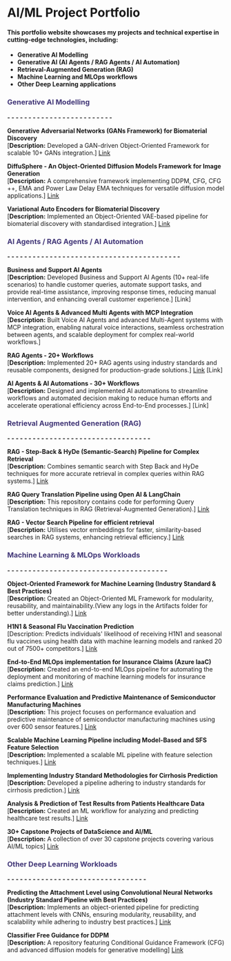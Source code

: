 # AI/ML Project Portfolio

#### This portfolio website showcases my projects and technical expertise in cutting-edge technologies, including:
- **Generative AI Modelling**
- **Generative AI (AI Agents / RAG Agents / AI Automation)**
- **Retrieval-Augmented Generation (RAG)**
- **Machine Learning and MLOps workflows**
- **Other Deep Learning applications**

###  <span style="color:#433878">Generative AI Modelling </span>
**- - - - - - - - - - - - - - - - - - - - - - - - -**

**Generative Adversarial Networks (GANs Framework) for Biomaterial Discovery**
<br>
[**Description:** Developed a GAN-driven Object-Oriented Framework for scalable 10+ GANs integration.]
[Link](https://github.com/Karthi-DStech/Generative-Adversarial-Networks-Framework)

**DiffuSphere - An Object-Oriented Diffusion Models Framework for Image Generation**
<br>
[**Description:** A comprehensive framework implementing DDPM, CFG, CFG ++, EMA and Power Law Delay EMA techniques for versatile diffusion model applications.]
[Link](https://github.com/Karthi-DStech/DiffuSphere-Object-Oriented-Framework-)

**Variational Auto Encoders for Biomaterial Discovery**
<br>
[**Description:** Implemented an Object-Oriented VAE-based pipeline for biomaterial discovery with standardised integration.]
[Link](https://github.com/Karthi-DStech/Variational-AutoEncoders-for-Biomaterial-Discovery)





###  <span style="color:#433878"> AI Agents / RAG Agents / AI Automation </span>
**- - - - - - - - - - - - - - - - - - - - - - - - - - - - - - - - - - - - - - - - -**

**Business and Support AI Agents**
<br>
[**Description:** Developed Business and Support AI Agents (10+ real-life scenarios) to handle customer queries, automate support tasks, and provide real-time assistance, improving response times, reducing manual intervention, and enhancing overall customer experience.]
[Link]

**Voice AI Agents & Advanced Multi Agents with MCP Integration**
<br>
[**Description:** Built Voice AI Agents and advanced Multi-Agent systems with MCP integration, enabling natural voice interactions, seamless orchestration between agents, and scalable deployment for complex real-world workflows.] 

**RAG Agents - 20+ Workflows**
<br>
[**Description:** Implemented 20+ RAG agents using industry standards and reusable components, designed for production-grade solutions.]
[Link](https://github.com/Karthi-DStech/RAG-Agents)
[Link]

**AI Agents & AI Automations - 30+ Workflows**
<br>
[**Description:** Designed and implemented AI automations to streamline workflows and automated decision making to reduce human efforts and accelerate operational efficiency across End-to-End processes.]
[Link]




###  <span style="color:#433878">Retrieval Augmented Generation (RAG)</span>
**- - - - - - - - - - - - - - - - - - - - - - - - - - - - - - - - - -**

**RAG - Step-Back & HyDe (Semantic-Search) Pipeline for Complex Retrieval**
<br>
[**Description:** Combines semantic search with Step Back and HyDe techniques for more accurate retrieval in complex queries within RAG systems.]
[Link](https://github.com/Karthi-DStech/RAG-Step-Back-and-HyDe-Semantic-Search)

**RAG Query Translation Pipeline using Open AI & LangChain**
<br>
[**Description:** This repository contains code for performing Query Translation techniques in RAG (Retrieval-Augmented Generation).]
[Link](https://github.com/Karthi-DStech/RAG-Query-Translation--Semantic-Search)

**RAG - Vector Search Pipeline for efficient retrieval**
<br>
[**Description:** Utilises vector embeddings for faster, similarity-based searches in RAG systems, enhancing retrieval efficiency.]
[Link](https://github.com/Karthi-DStech/VectorSearch-RAG-using-LangChain-OpenAI)





###  <span style="color:#433878">Machine Learning & MLOps Workloads</span>
**- - - - - - - - - - - - - - - - - - - - - - - - - - - - - - - - - - - - - -**

**Object-Oriented Framework for Machine Learning (Industry Standard & Best Practices)**
<br>
[**Description:** Created an Object-Oriented ML Framework for modularity, reusability, and maintainability.(View any logs in the Artifacts folder for better understanding).]
[Link](https://github.com/Karthi-DStech/Object-Oriented-Pipeline-for-Machine-Learning)

**H1N1 & Seasonal Flu Vaccination Prediction**
<br>
[Description: Predicts individuals' likelihood of receiving H1N1 and seasonal flu vaccines using health data with machine learning models and ranked 20 out of 7500+ competitors.] 
[Link](https://github.com/Karthi-DStech/Predicting-H1N1-and-Seasonal-Flu-Uptake)

**End-to-End MLOps implementation for Insurance Claims (Azure IaaC)**
<br>
[**Description:** Created an end-to-end MLOps pipeline for automating the deployment and monitoring of machine learning models for insurance claims prediction.]
[Link](https://github.com/Karthi-DStech/End-to-End-MLOps-Training-for-Insurance-Claims)

**Performance Evaluation and Predictive Maintenance of Semiconductor Manufacturing Machines**
<br>
[**Description:** This project focuses on performance evaluation and predictive maintenance of semiconductor manufacturing machines using over 600 sensor features.]
[Link](https://github.com/Karthi-DStech/Performance-Evaluation-and-Predictive-Maintenance-of-Semiconductor-Manufacturing-Machines)

**Scalable Machine Learning Pipeline including Model-Based and SFS Feature Selection**
<br>
[**Description:** Implemented a scalable ML pipeline with feature selection techniques.]
[Link](https://github.com/Karthi-DStech/Scalable-Model-Based-and-SFS-Feature-Selection)

**Implementing Industry Standard Methodologies for Cirrhosis Prediction**
<br>
[**Description:** Developed a pipeline adhering to industry standards for cirrhosis prediction.]
[Link](https://github.com/Karthi-DStech/Industry-Standard-ML-for-Cirrhosis-Prediction)

**Analysis & Prediction of Test Results from Patients Healthcare Data**
<br>
[**Description:** Created an ML workflow for analyzing and predicting healthcare test results.]
[Link](https://github.com/Karthi-DStech/Analysis-and-Prediction-of-Test-Results-from-Patients-Heathcare-Data)

**30+ Capstone Projects of DataScience and AI/ML**
<br>
[**Description:** A collection of over 30 capstone projects covering various AI/ML topics]
[Link](https://github.com/Karthi-DStech/Capstone-projects-of-Data-Science-and-AI-ML)





### <span style="color:#433878">Other Deep Learning Workloads </span> 
**- - - - - - - - - - - - - - - - - - - - - - - - - - - - - - - - -**

**Predicting the Attachment Level using Convolutional Neural Networks (Industry Standard Pipeline with Best Practices)**
<br>
[**Description:** Implements an object-oriented pipeline for predicting attachment levels with CNNs, ensuring modularity, reusability, and scalability while adhering to industry best practices.]
[Link](https://github.com/Karthi-DStech/CNN-for-Predicting-Attachment-Level-of-Bacteria)

**Classifier Free Guidance for DDPM**
<br>
[**Description:** A repository featuring Conditional Guidance Framework (CFG) and advanced diffusion models for generative modelling]
[Link](https://github.com/Karthi-DStech/Classifier-Free-Guidance-Diffusion-Models)







